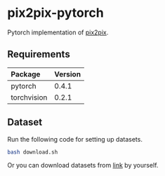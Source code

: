 # pix2pix-pytorch
Pytorch implementation of [pix2pix](https://arxiv.org/pdf/1611.07004.pdf).

## Requirements
|Package|Version|
|:------|:------|
|pytorch|0.4.1|
|torchvision|0.2.1|

## Dataset
Run the following code for setting up datasets.
```bash
bash download.sh
```

Or you can download datasets from [link](https://github.com/mrzhu-cool/pix2pix-pytorch/raw/master/dataset/facades.zip) by yourself.

